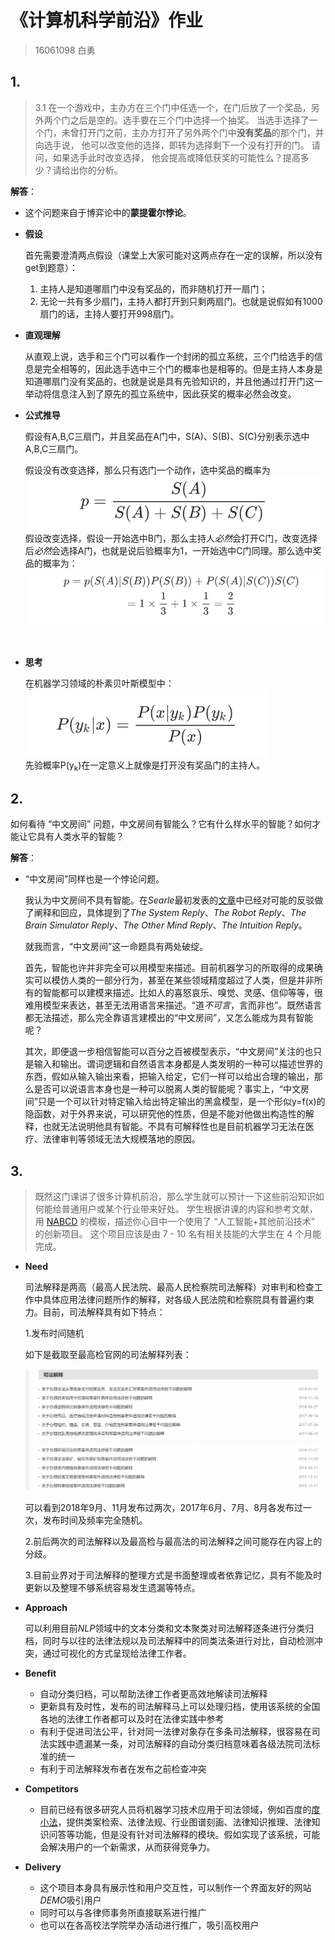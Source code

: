 # 《计算机科学前沿》作业

> 16061098 白勇

## 1.

> 3.1 在一个游戏中，主办方在三个门中任选一个，在门后放了一个奖品，另外两个门之后是空的。选手要在三个门中选择一个抽奖。 当选手选择了一个门，未曾打开门之前，主办方打开了另外两个门中**没有奖品**的那个门，并向选手说， 他可以改变他的选择，即转为选择剩下一个没有打开的门。 请问，如果选手此时改变选择， 他会提高或降低获奖的可能性么？提高多少？请给出你的分析。 

**解答**：

* 这个问题来自于博弈论中的**蒙提霍尔悖论**。

* **假设**

  首先需要澄清两点假设（课堂上大家可能对这两点存在一定的误解，所以没有get到题意）：

  1. 主持人是知道哪扇门中没有奖品的，而非随机打开一扇门；
  2. 无论一共有多少扇门，主持人都打开到只剩两扇门。也就是说假如有1000扇门的话，主持人要打开998扇门。

* **直观理解**

  从直观上说，选手和三个门可以看作一个封闭的孤立系统，三个门给选手的信息是完全相等的，因此选手选中三个门的概率也是相等的。但是主持人本身是知道哪扇门没有奖品的，也就是说是具有先验知识的，并且他通过打开门这一举动将信息注入到了原先的孤立系统中，因此获奖的概率必然会改变。

* **公式推导**

  假设有A,B,C三扇门，并且奖品在A门中，S(A)、S(B)、S(C)分别表示选中A,B,C三扇门。

  假设没有改变选择，那么只有选门一个动作，选中奖品的概率为<br/>
  ![公式1](https://github.com/byby221b/Homework/blob/master/img/eq1.PNG?raw=true)
  <br/>
  假设改变选择，假设一开始选中B门，那么主持人*必然*会打开C门，改变选择后*必然*会选择A门，也就是说后验概率为1，一开始选中C门同理。那么选中奖品的概率为：<br/>
  ![公式2](https://github.com/byby221b/Homework/blob/master/img/eq2.PNG?raw=true)
<br/>

* **思考**

  在机器学习领域的朴素贝叶斯模型中：<br/>
  ![公式3](https://github.com/byby221b/Homework/blob/master/img/eq3.PNG?raw=true)
  <br/>
  先验概率P(y<sub>k</sub>)在一定意义上就像是打开没有奖品门的主持人。
## 2.

如何看待 “中文房间” 问题，中文房间有智能么？它有什么样水平的智能？如何才能让它具有人类水平的智能？

**解答**：

* “中文房间”同样也是一个悖论问题。

  我认为中文房间不具有智能。在*Searle*最初发表的[文章](https://stanford.library.sydney.edu.au/entries/chinese-room/)中已经对可能的反驳做了阐释和回应，具体提到了*The System Reply*、*The Robot Reply*、*The Brain Simulator Reply*、*The Other Mind Reply*、*The Intuition Reply*。

  就我而言，“中文房间”这一命题具有两处破绽。

  首先，智能也许并非完全可以用模型来描述。目前机器学习的所取得的成果确实可以模仿人类的一部分行为，甚至在某些领域精度超过了人类，但是并非所有的智能都可以建模来描述。比如人的喜怒哀乐、嗅觉、灵感、信仰等等，很难用模型来表达，甚至无法用语言来描述。“道*不可言*，言而非也”。既然语言都无法描述，那么完全靠语言建模出的“中文房间”，又怎么能成为具有智能呢？

  其次，即便退一步相信智能可以百分之百被模型表示，“中文房间”关注的也只是输入和输出。谓词逻辑和自然语言本身都是人类发明的一种可以描述世界的东西，假如从输入输出来看，把输入给定，它们一样可以给出合理的输出，那么是否可以说语言本身也是一种可以脱离人类的智能呢？事实上，“中文房间”只是一个可以针对特定输入给出特定输出的黑盒模型，是一个形似y=f(x)的隐函数，对于外界来说，可以研究他的性质，但是不能对他做出构造性的解释，也就无法说明他具有智能。不具有可解释性也是目前机器学习无法在医疗、法律审判等领域无法大规模落地的原因。

## 3.

> 既然这门课讲了很多计算机前沿，那么学生就可以预计一下这些前沿知识如何能给普通用户或某个行业带来好处。 学生根据讲课的内容和参考文献，用 [NABCD](https://www.cnblogs.com/xinz/archive/2010/12/01/1893323.html) 的模板，描述你心目中一个使用了 “人工智能+其他前沿技术” 的创新项目。 这个项目应该是由 7 - 10 名有相关技能的大学生在 4 个月能完成。

* **Need**

  司法解释是两高（最高人民法院、最高人民检察院司法解释）对审判和检查工作中具体应用法律问题所作的解释，对各级人民法院和检察院具有普遍约束力。目前，司法解释具有如下特点：

  1.发布时间随机

  如下是截取至最高检官网的司法解释列表：<br/>

  ![有个图](https://github.com/byby221b/Homework/blob/master/img/1.PNG?raw=true)

  可以看到2018年9月、11月发布过两次，2017年6月、7月、8月各发布过一次，发布时间及频率完全随机。

  2.前后两次的司法解释以及最高检与最高法的司法解释之间可能存在内容上的分歧。

  3.目前业界对于司法解释的整理方式是书面整理或者依靠记忆，具有不能及时更新以及整理不够系统容易发生遗漏等特点。

* **Approach** 

  可以利用目前*NLP*领域中的文本分类和文本聚类对司法解释逐条进行分类归档，同时与以往的法律法规以及司法解释中的同类法条进行对比，自动检测冲突，通过可视化的方式呈现给法律工作者。

* **Benefit**

  * 自动分类归档，可以帮助法律工作者更高效地解读司法解释
  * 更新具有及时性，发布的司法解释马上可以处理归档，使用该系统的全国各地的法律工作者都可以及时在法律实践中参考
  * 有利于促进司法公平，针对同一法律对象存在多条司法解释，很容易在司法实践中遗漏某一条，对司法解释的自动分类归档意味着各级法院司法标准的统一
  * 有利于司法解释发布者在发布之前检查冲突

* **Competitors** 

  * 目前已经有很多研究人员将机器学习技术应用于司法领域，例如百度的[度小法](https://duxiaofa.baidu.com/list?searchType=statute)，提供类案检索、法律法规、行业图谱刻画、法律知识推理、法律知识问答等功能，但是没有针对司法解释的模块。假如实现了该系统，可能会解决用户的一个新需求，从而获得竞争力。
* **Delivery** 
  * 这个项目本身具有展示性和用户交互性，可以制作一个界面友好的网站*DEMO*吸引用户
  * 同时可以与各律师事务所直接联系进行推广
  * 也可以在各高校法学院举办活动进行推广，吸引高校用户

